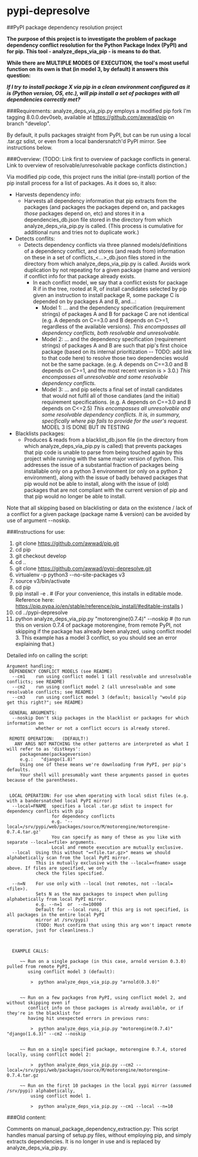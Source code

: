 # pypi-depresolve
##PyPI package dependency resolution project

**The purpose of this project is to investigate the problem of package dependency conflict resolution for the Python Package Index (PyPI) and for pip. This tool - analyze_deps_via_pip - is means to do that.**

**While there are MULTIPLE MODES OF EXECUTION, the tool's most useful function on its own is that (in model 3, by default) it answers this question:**

***If I try to install package X via pip in a clean environment configured as it is (Python version, OS, etc.), will pip install a set of packages with all dependencies correctly met?***


###Requirements:
analyze_deps_via_pip.py employs a modified pip fork I'm tagging 8.0.0.dev0seb, available at https://github.com/awwad/pip on branch "develop".

By default, it pulls packages straight from PyPI, but can be run using a local .tar.gz sdist, or even from a local bandersnatch'd PyPI mirror. See instructions below.

###Overview:
(TODO: Link first to overview of package conflicts in general. Link to overview of resolvable/unresolvable package conflicts distinction.)

Via modified pip code, this project runs the initial (pre-install) portion of the pip install process for a list of packages. As it does so, it also:
  - Harvests dependency info:
    - Harvests all dependency information that pip extracts from the packages (and packages the packages depend on, and packages *those* packages depend on, etc) and stores it in a dependencies_db.json file stored in the directory from which analyze_deps_via_pip.py is called. (This process is cumulative for additional runs and tries not to duplicate work.)
  - Detects conflits:
    - Detects dependency conflicts via three planned models/definitions of a dependency conflict, and stores (and reads from) information on these in a set of conflicts_<...>_db.json files stored in the directory from which analyze_deps_via_pip.py is called. Avoids work duplication by not repeating for a given package (name and version) if conflict info for that package already exists.
      - In each conflict model, we say that a conflict exists for package R if in the tree, rooted at R, of install candidates selected by pip given an instruction to install package R, some package C is depended on by packages A and B, and...:
        - Model 1: ... and the dependency specification (requirement strings) of packages A and B for package C are not identical (e.g. A depends on C==3.0 and B depends on C>=1, regardless of the available versions). *This encompasses all dependency conflicts, both resolvable and unresolvable.*
        - Model 2: ... and the dependency specification (requirement strings) of packages A and B are such that pip's first choice package (based on its internal prioritization -- TODO: add link to that code here) to resolve those two dependencies would not be the same package. (e.g. A depends on C==3.0 and B depends on C>=1, and the most recent version is > 3.0.) *This encompasses all unresolvable and some resolvable dependency conflicts.*
        - Model 3: ... and pip selects a final set of install candidates that would not fulfil all of those candiates (and the initial) requirement specifications. (e.g. A depends on C==3.0 and B depends on C<=2.5) *This encompasses all unresolvable and some resolvable dependency conflicts. It is, in summary, specifically where pip fails to provide for the user's request.* MODEL 3 IS DONE BUT IN TESTING
  - Blacklists packages:
    - Produces & reads from a blacklist_db.json file (in the directory from which analyze_deps_via_pip.py is called) that prevents packages that pip code is unable to parse from being touched again by this project while running with the same major version of python. This addresses the issue of a substantial fraction of packages being installable only on a python 3 environment (or only on a python 2 environment), along with the issue of badly behaved packages that pip would not be able to install, along with the issue of (old) packages that are not compliant with the current version of pip and that pip would no longer be able to install.

Note that all skipping based on blacklisting or data on the existence / lack of a conflict for a given package (package name & version) can be avoided by use of argument --noskip.


###Instructions for use:

1.  git clone https://github.com/awwad/pip.git
2.  cd pip
3.  git checkout develop
4.  cd ..
5.  git clone https://github.com/awwad/pypi-depresolve.git
6.  virtualenv -p python3 --no-site-packages v3
7.  source v3/bin/activate
8.  cd pip
9.  pip install -e .     # (For your convenience, this installs in editable mode. Reference here: https://pip.pypa.io/en/stable/reference/pip_install/#editable-installs )
10. cd ../pypi-depresolve
13. python analyze_deps_via_pip.py "motorengine(0.7.4)" --noskip      # (to run this on version 0.7.4 of package motorengine, from remote PyPI, not skipping if the package has already been analyzed, using conflict model 3. This example has a model 3 conflict, so you should see an error explaining that.)

Detailed info on calling the script:

```
Argument handling:
 DEPENDENCY CONFLICT MODELS (see README)
  --cm1    run using conflict model 1 (all resolvable and unresolvable conflicts; see README)
  --cm2    run using conflict model 2 (all unresolvable and some resolvable conflicts; see README)
  --cm3    run using conflict model 3 (default; basically "would pip get this right?"; see README)

 GENERAL ARGUMENTS:
  --noskip Don't skip packages in the blacklist or packages for which information on
           whether or not a conflict occurs is already stored.

 REMOTE OPERATION:   (DEFAULT!)
   ANY ARGS NOT MATCHING the other patterns are interpreted as what I will refer to as 'distkeys':
     packagename(packageversion)
     e.g.:   "django(1.8)"
     Using one of these means we're downloading from PyPI, per pip's defaults.
     Your shell will presumably want these arguments passed in quotes because of the parentheses.


 LOCAL OPERATION: For use when operating with local sdist files (e.g. with a bandersnatched local PyPI mirror)
  --local=FNAME  specifies a local .tar.gz sdist to inspect for dependency conflicts with pip
                 for dependency conflicts
                 e.g. '--local=/srv/pypi/web/packages/source/M/motorengine/motorengine-0.7.4.tar.gz'
                 You can specify as many of these as you like with separate --local=<file> arguments.
                 Local and remote execution are mutually exclusive.
  --local  Using this without "=<file.tar.gz>" means we should alphabetically scan from the local PyPI mirror.
           This is mutually exclusive with the --local=<fname> usage above. If files are specified, we only
           check the files specified.

  --n=N    For use only with --local (not remotes, not --local=<file>).
           Sets N as the max packages to inspect when pulling alphabetically from local PyPI mirror.
           e.g. --n=1  or  --n=10000
           Default for --local runs, if this arg is not specified, is all packages in the entire local PyPI
           mirror at /srv/pypi)
           (TODO: Must confirm that using this arg won't impact remote operation, just for cleanliness.)



  EXAMPLE CALLS:

     ~~ Run on a single package (in this case, arnold version 0.3.0) pulled from remote PyPI,
        using conflict model 3 (default):

         >  python analyze_deps_via_pip.py "arnold(0.3.0)"


     ~~ Run on a few packages from PyPI, using conflict model 2, and without skipping even if
        conflict info on those packages is already available, or if they're in the blacklist for
        having hit unexpected errors in previous runs:

         >  python analyze_deps_via_pip.py "motorengine(0.7.4)" "django(1.6.3)" --cm2 --noskip


     ~~ Run on a single specified package, motorengine 0.7.4, stored locally, using conflict model 2:

         >  python analyze_deps_via_pip.py --cm2 --local=/srv/pypi/web/packages/source/M/motorengine/motorengine-0.7.4.tar.gz

     ~~ Run on the first 10 packages in the local pypi mirror (assumed /srv/pypi) alphabetically,
         using conflict model 1.

         >  python analyze_deps_via_pip.py --cm1 --local --n=10
```  


###Old content:

Comments on manual_package_dependency_extraction.py: 
This script handles manual parsing of setup.py files, without employing pip, and simply extracts dependencies. It is no longer in use and is replaced by analyze_deps_via_pip.py.
